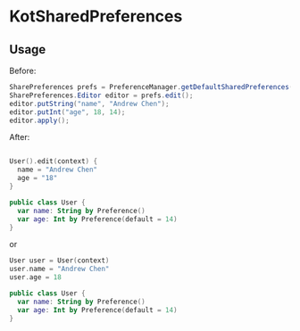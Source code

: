 # KotSharedPreferences

## Usage

Before:

```java
SharePreferences prefs = PreferenceManager.getDefaultSharedPreferences(context);
SharePreferences.Editor editor = prefs.edit();
editor.putString("name", "Andrew Chen");
editor.putInt("age", 18, 14);
editor.apply();
```

After:

```kotlin

User().edit(context) {
  name = "Andrew Chen"
  age = "18"
}

public class User {
  var name: String by Preference()
  var age: Int by Preference(default = 14)
}
```

or

```kotlin
User user = User(context)
user.name = "Andrew Chen"
user.age = 18

public class User {
  var name: String by Preference()
  var age: Int by Preference(default = 14)
}
```
